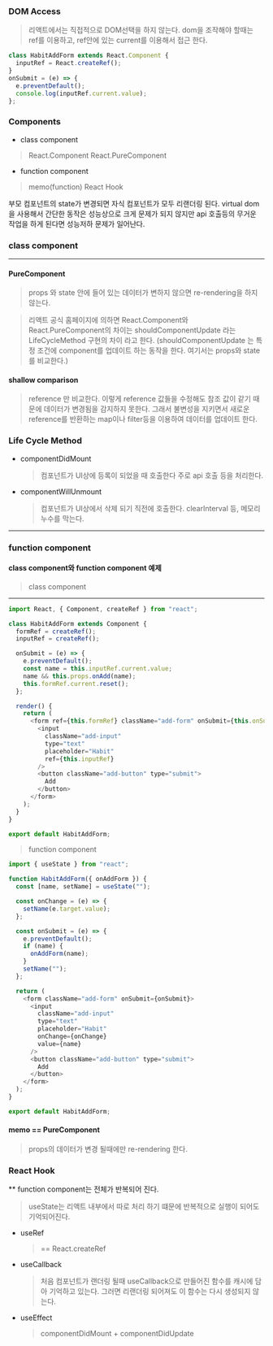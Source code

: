 ### DOM Access

> 리액트에서는 직접적으로 DOM선택을 하지 않는다.
> dom을 조작해야 할때는 ref를 이용하고, ref안에 있는 current를 이용해서 접근 한다.

```js
class HabitAddForm extends React.Component {
  inputRef = React.createRef();
}
onSubmit = (e) => {
  e.preventDefault();
  console.log(inputRef.current.value);
};
```

### Components

- class component

> React.Component
> React.PureComponent

- function component

> memo(function)
> React Hook

부모 컴포넌트의 state가 변경되면 자식 컴포넌트가 모두 리랜더링 된다.
virtual dom을 사용해서 간단한 동작은 성능상으로 크게 문제가 되지 않지만 api 호출등의 무거운 작업을 하게 된다면 성능저하 문제가 일어난다.

### class component

---

#### PureComponent

> props 와 state 안에 들어 있는 데이터가 변하지 않으면 re-rendering을 하지 않는다.

> 리액트 공식 홈페이지에 의하면 React.Component와 React.PureComponent의 차이는 shouldComponentUpdate 라는 LifeCycleMethod 구현의 차이 라고 한다. (shouldComponentUpdate 는 특정 조건에 component를 업데이트 하는 동작을 한다. 여기서는 props와 state를 비교한다.)

#### shallow comparison

> reference 만 비교한다.
> 이렇게 reference 값들을 수정해도 참조 값이 같기 때문에 데이터가 변경됨을 감지하지 못한다.
> 그래서 불변성을 지키면서 새로운 reference를 반환하는 map이나 filter등을 이용하여 데이터를 업데이트 한다.

### Life Cycle Method

- componentDidMount
  > 컴포넌트가 UI상에 등록이 되었을 때 호출한다
  > 주로 api 호출 등을 처리한다.
- componentWillUnmount
  > 컴포넌트가 UI상에서 삭제 되기 직전에 호출한다.
  > clearInterval 등, 메모리 누수를 막는다.

---

### function component

#### class component와 function component 예제

> class component

---

```js
import React, { Component, createRef } from "react";

class HabitAddForm extends Component {
  formRef = createRef();
  inputRef = createRef();

  onSubmit = (e) => {
    e.preventDefault();
    const name = this.inputRef.current.value;
    name && this.props.onAdd(name);
    this.formRef.current.reset();
  };

  render() {
    return (
      <form ref={this.formRef} className="add-form" onSubmit={this.onSubmit}>
        <input
          className="add-input"
          type="text"
          placeholder="Habit"
          ref={this.inputRef}
        />
        <button className="add-button" type="submit">
          Add
        </button>
      </form>
    );
  }
}

export default HabitAddForm;
```

> function component

```js
import { useState } from "react";

function HabitAddForm({ onAddForm }) {
  const [name, setName] = useState("");

  const onChange = (e) => {
    setName(e.target.value);
  };

  const onSubmit = (e) => {
    e.preventDefault();
    if (name) {
      onAddForm(name);
    }
    setName("");
  };

  return (
    <form className="add-form" onSubmit={onSubmit}>
      <input
        className="add-input"
        type="text"
        placeholder="Habit"
        onChange={onChange}
        value={name}
      />
      <button className="add-button" type="submit">
        Add
      </button>
    </form>
  );
}

export default HabitAddForm;
```

#### memo == PureComponent

> props의 데이터가 변경 될때에만 re-rendering 한다.

### React Hook

\*\* function component는 전체가 반복되어 진다.

> useState는 리액트 내부에서 따로 처리 하기 떄문에 반복적으로 실행이 되어도 기억되어진다.

- useRef
  > == React.createRef
- useCallback
  > 처음 컴포넌트가 랜더링 될때 useCallback으로 만들어진 함수를 캐시에 담아 기억하고 있는다. 그러면 리랜더링 되어져도 이 함수는 다시 생성되지 않는다.
- useEffect
  > componentDidMount + componentDidUpdate
